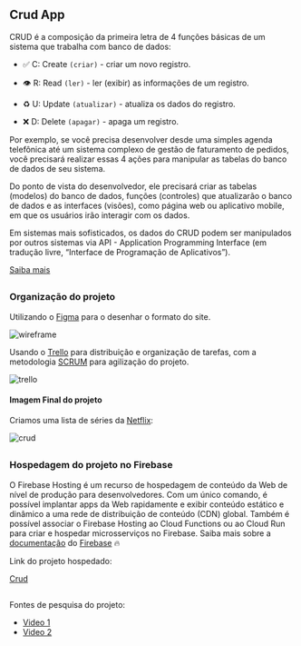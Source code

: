 ## Crud App

CRUD é a composição da primeira letra de 4 funções básicas de um sistema que trabalha com banco de dados:

- ✅ C: Create `(criar)` - criar um novo registro.

- 👁 R: Read `(ler)` - ler (exibir) as informações de um registro.

- ♻️ U: Update `(atualizar)` - atualiza os dados do registro.

- ❌ D: Delete `(apagar)` - apaga um registro.

Por exemplo, se você precisa desenvolver desde uma simples agenda telefônica até um sistema complexo de gestão de faturamento de pedidos, você precisará realizar essas 4 ações para manipular as tabelas do banco de dados de seu sistema.

Do ponto de vista do desenvolvedor, ele precisará criar as tabelas (modelos) do banco de dados, funções (controles) que atualizarão o banco de dados e as interfaces (visões), como página web ou aplicativo mobile, em que os usuários irão interagir com os dados. 

Em sistemas mais sofisticados, os dados do CRUD podem ser manipulados por outros sistemas via API - Application Programming Interface (em tradução livre, “Interface de Programação de Aplicativos”).

[Saiba mais](https://angelopublio.com.br/blog/crud)

##

### Organização do projeto

Utilizando o [Figma](https://www.figma.com/) para o desenhar o formato do site.

![wireframe](https://user-images.githubusercontent.com/71888055/117227094-70208a80-adec-11eb-96d1-b770f68abc16.png)

Usando o [Trello](https://trello.com/pt-BR) para distribuição e organização de tarefas, com a metodologia [SCRUM](https://blog.contaazul.com/metodologia-scrum) para agilização do projeto.

![trello](https://user-images.githubusercontent.com/71888055/117222736-8cb7c500-ade2-11eb-851f-f0653566a818.png)

#### Imagem Final do projeto

Criamos uma lista de séries da [Netflix](https://www.netflix.com/br/):

![crud](https://user-images.githubusercontent.com/71888055/117225988-02735f00-adea-11eb-8996-a479bcfedb24.png)

##

### Hospedagem do projeto no Firebase

O Firebase Hosting é um recurso de hospedagem de conteúdo da Web de nível de produção para desenvolvedores. Com um único comando, é possível implantar apps da Web rapidamente e exibir conteúdo estático e dinâmico a uma rede de distribuição de conteúdo (CDN) global. Também é possível associar o Firebase Hosting ao Cloud Functions ou ao Cloud Run para criar e hospedar microsserviços no Firebase. Saiba mais sobre a [documentação](https://firebase.google.com/docs/hosting?hl=pt-br) do [Firebase](https://firebase.google.com/?hl=pt-br) 🔥

Link do projeto hospedado:

[Crud]()

##

Fontes de pesquisa do projeto:

- [Video 1](https://www.youtube.com/watch?v=5KZ1XBcSaH4)
- [Video 2](https://www.youtube.com/watch?v=_1QtdnqHq8I)
